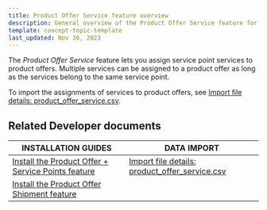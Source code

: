 ```yaml
---
title: Product Offer Service feature overview
description: General overview of the Product Offer Service feature for your Spryker Unified Commerce Projects.
template: concept-topic-template
last_updated: Nov 30, 2023
---
```


The *Product Offer Service* feature lets you assign service point services to product offers. Multiple services can be assigned to a product offer as long as the services belong to the same service point.

To import the assignments of services to product offers, see [Import file details: product_offer_service.csv](/docs/pbc/all/offer-management/202410.0/unified-commerce/import-file-details-product-offer-service.csv.html).


## Related Developer documents

| INSTALLATION GUIDES| DATA IMPORT |
| -------------- | - |
| [Install the Product Offer + Service Points feature](/docs/pbc/all/offer-management/202410.0/unified-commerce/install-features/install-the-product-offer-service-points-feature.html) | [Import file details: product_offer_service.csv](/docs/pbc/all/offer-management/202410.0/unified-commerce/import-file-details-product-offer-service.csv.html) |
| [Install the Product Offer Shipment feature](/docs/pbc/all/offer-management/202410.0/marketplace/install-and-upgrade/install-features/install-the-product-offer-shipment-feature.html) | |
